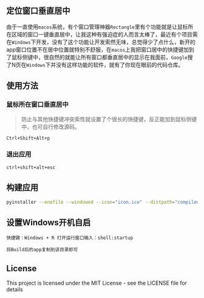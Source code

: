 ## 定位窗口垂直居中

由于一直使用`macos`系统，有个窗口管理神器`Rectangle`里有个功能就是让鼠标所在区域的窗口一键垂直居中，让我这种有强迫症的人而言太棒了，最近有个项目需在`Windows`下开发，没有了这个功能让开发索然无味，总觉得少了点什么，新开的app窗口位置不在居中位置就特别不舒服，在`macos`上我把窗口居中的快捷键加到了鼠标侧键中，很自然的就能让所有窗口都垂直居中的显示在我面前，`Google`搜了N页在`Windows`下并没有这样功能的软件，就有了你现在眼前的代码仓库。

## 使用方法

### 鼠标所在窗口垂直居中

> 防止与其他快捷键冲突索性就设置了个很长的快捷键，反正能加到鼠标侧键中，也可自行修改源码。

`Ctrl+Shift+Alt+p`

### 退出应用

`ctrl+shift+alt+esc`

## 构建应用

```bash
pyinstaller --onefile --windowed --icon="icon.ico" --distpath="compiled" --name="窗口控制器" app.py
```

## 设置Windows开机自启

```
快捷键：Windows + R 打开运行窗口输入：shell:startup

将Build后的app复制到该目录即可
```

## License

This project is licensed under the MIT License - see the LICENSE file for details
